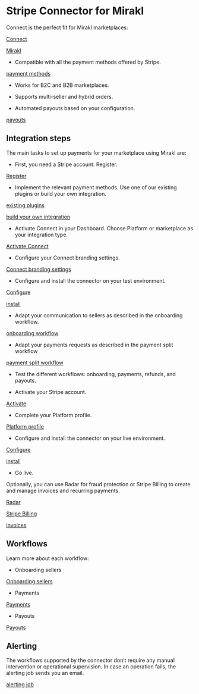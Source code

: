# Stripe Connector for Mirakl

Connect is the perfect fit for Mirakl marketplaces:

[Connect](/connect)

[Mirakl](https://www.mirakl.com/)

- Compatible with all the payment methods offered by Stripe.

[payment methods](https://stripe.com/payments/features#payment-options)

- Works for B2C and B2B marketplaces.

- Supports multi-seller and hybrid orders.

- Automated payouts based on your configuration.

[payouts](/payouts)

## Integration steps

The main tasks to set up payments for your marketplace using Mirakl are:

- First, you need a Stripe account. Register.

[Register](https://dashboard.stripe.com/register)

- Implement the relevant payment methods. Use one of our existing plugins or build your own integration.

[existing plugins](/connectors)

[build your own integration](/payments)

- Activate Connect in your Dashboard. Choose Platform or marketplace as your integration type.

[Activate Connect](https://dashboard.stripe.com/connect/accounts/overview)

- Configure your Connect branding settings.

[Connect branding settings](https://dashboard.stripe.com/settings/connect)

- Configure and install the connector on your test environment.

[Configure](/connectors/mirakl/configuration)

[install](/connectors/mirakl/install)

- Adapt your communication to sellers as described in the onboarding workflow.

[onboarding workflow](/connectors/mirakl/onboarding-sellers#communication)

- Adapt your payments requests as described in the payment split workflow

[payment split workflow](/connectors/mirakl/payments#payment-validation)

- Test the different workflows: onboarding, payments, refunds, and payouts.

- Activate your Stripe account.

[Activate](https://dashboard.stripe.com/account/onboarding)

- Complete your Platform profile.

[Platform profile](https://dashboard.stripe.com/connect/profile)

- Configure and install the connector on your live environment.

[Configure](/connectors/mirakl/configuration)

[install](/connectors/mirakl/install)

- Go live.

Optionally, you can use Radar for fraud protection or Stripe Billing to create and manage invoices and recurring payments.

[Radar](/radar)

[Stripe Billing](/billing)

[invoices](/api/invoices)

## Workflows

Learn more about each workflow:

- Onboarding sellers

[Onboarding sellers](/connectors/mirakl/onboarding-sellers)

- Payments

[Payments](/connectors/mirakl/payments)

- Payouts

[Payouts](/connectors/mirakl/payouts)

## Alerting

The workflows supported by the connector don’t require any manual intervention or operational supervision. In case an operation fails, the alerting job sends you an email.

[alerting job](/connectors/mirakl/reference#alerting)
